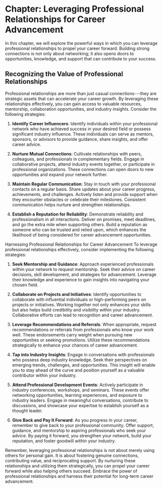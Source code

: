 Chapter: Leveraging Professional Relationships for Career Advancement
=====================================================================

In this chapter, we will explore the powerful ways in which you can leverage professional relationships to propel your career forward. Building strong connections is not only about networking; it also opens doors to opportunities, knowledge, and support that can contribute to your success.

Recognizing the Value of Professional Relationships
---------------------------------------------------

Professional relationships are more than just casual connections---they are strategic assets that can accelerate your career growth. By leveraging these relationships effectively, you can gain access to valuable resources, mentorship, collaboration opportunities, and industry insights. Consider the following strategies:

1. **Identify Career Influencers**: Identify individuals within your professional network who have achieved success in your desired field or possess significant industry influence. These individuals can serve as mentors, sponsors, or advisors to provide guidance, share insights, and offer career advice.

2. **Nurture Mutual Connections**: Cultivate relationships with peers, colleagues, and professionals in complementary fields. Engage in collaborative projects, attend industry events together, or participate in professional organizations. These connections can open doors to new opportunities and expand your network further.

3. **Maintain Regular Communication**: Stay in touch with your professional contacts on a regular basis. Share updates about your career progress, achievements, and challenges. Actively listen and provide support when they encounter obstacles or celebrate their milestones. Consistent communication helps nurture and strengthen relationships.

4. **Establish a Reputation for Reliability**: Demonstrate reliability and professionalism in all interactions. Deliver on promises, meet deadlines, and go the extra mile when supporting others. Build a reputation as someone who can be trusted and relied upon, which enhances the likelihood of being considered for career advancement opportunities.

Harnessing Professional Relationships for Career Advancement To leverage professional relationships effectively, consider implementing the following strategies:

1. **Seek Mentorship and Guidance**: Approach experienced professionals within your network to request mentorship. Seek their advice on career decisions, skill development, and strategies for advancement. Leverage their knowledge and experience to gain insights into navigating your chosen field.

2. **Collaborate on Projects and Initiatives**: Identify opportunities to collaborate with influential individuals or high-performing peers on projects or initiatives. Working together not only enhances your skills but also helps build credibility and visibility within your industry. Collaborative efforts can lead to recognition and career advancement.

3. **Leverage Recommendations and Referrals**: When appropriate, request recommendations or referrals from professionals who know your work well. These endorsements carry weight when pursuing new opportunities or seeking promotions. Utilize these recommendations strategically to enhance your chances of career advancement.

4. **Tap into Industry Insights**: Engage in conversations with professionals who possess deep industry knowledge. Seek their perspectives on emerging trends, challenges, and opportunities. This insight will enable you to stay ahead of the curve and position yourself as a valuable contributor within your industry.

5. **Attend Professional Development Events**: Actively participate in industry conferences, workshops, and seminars. These events offer networking opportunities, learning experiences, and exposure to industry leaders. Engage in meaningful conversations, contribute to discussions, and showcase your expertise to establish yourself as a thought leader.

6. **Give Back and Pay It Forward**: As you progress in your career, remember to give back to your professional community. Offer support, guidance, and mentorship to aspiring professionals who seek your advice. By paying it forward, you strengthen your network, build your reputation, and foster goodwill within your industry.

Remember, leveraging professional relationships is not about merely using others for personal gain. It is about fostering genuine connections, contributing value, and reciprocating support. By nurturing these relationships and utilizing them strategically, you can propel your career forward while also helping others succeed. Embrace the power of professional relationships and harness their potential for long-term career advancement.
